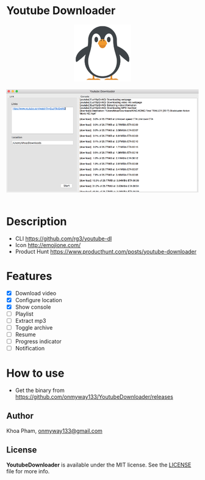 # Youtube Downloader

<div align = "center">
<img src="Images/Icon.png" width="150" height="150" />
<br>
<br>
</div>

<div align = "center">
<img src="Images/screenshot1.png" />
<br>
<br>
</div>

# Description

- CLI https://github.com/rg3/youtube-dl
- Icon http://emojione.com/
- Product Hunt https://www.producthunt.com/posts/youtube-downloader

# Features

- [x] Download video
- [x] Configure location
- [x] Show console
- [ ] Playlist
- [ ] Extract mp3
- [ ] Toggle archive
- [ ] Resume
- [ ] Progress indicator
- [ ] Notification

# How to use

- Get the binary from https://github.com/onmyway133/YoutubeDownloader/releases

## Author

Khoa Pham, onmyway133@gmail.com

## License

**YoutubeDownloader** is available under the MIT license. See the [LICENSE](https://github.com/onmyway133/YoutubeDownloader/blob/master/LICENSE.md) file for more info.
